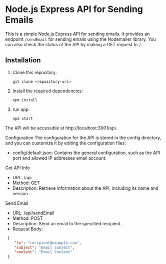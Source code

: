 # Node.js Express API for Sending Emails

This is a simple Node.js Express API for sending emails. It provides an endpoint `/sendEmail` for sending emails using the Nodemailer library. You can also check the status of the API by making a GET request to `/`.

## Installation

1. Clone this repository:
    ```shell
    git clone <repository-url>
2. Install the required dependencies:
    ```shell
   npm install
2. run app
    ```shell
    npm start

The API will be accessible at http://localhost:3001/api.


Configuration
The configuration for the API is stored in the config directory, and you can customize it by editing the configuration files:

- config/default.json: Contains the general configuration, such as the API port and allowed IP addresses email account.


Get API Info
- URL: /api
- Method: GET
- Description: Retrieve information about the API, including its name and version.

Send Email

- URL: /api/sendEmail
- Method: POST
- Description: Send an email to the specified recipient.
- Request Body:
```json
 {
    "to": "recipient@example.com",
    "subject": "Email Subject",
    "content": "Email Content"
 }
